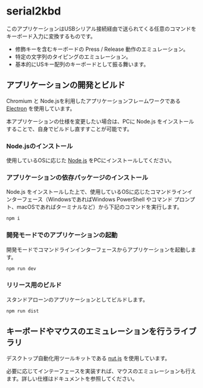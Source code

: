 # serial2kbd

このアプリケーションはUSBシリアル接続経由で送られてくる任意のコマンドをキーボード入力に変換するものです。

- 修飾キーを含むキーボードの Press / Release 動作のエミュレーション。
- 特定の文字列のタイピングのエミュレーション。
- 基本的にUSキー配列のキーボードとして振る舞います。


## アプリケーションの開発とビルド

Chromium と Node.jsを利用したアプリケーションフレームワークである [Electron](https://www.electronjs.org/ja/) を使用しています。

本アプリケーションの仕様を変更したい場合は、PCに Node.js をインストールすることで、自身でビルドし直すすことが可能です。

### Node.jsのインストール

使用しているOSに応じた [Node.js](https://nodejs.org/ja) をPCにインストールしてください。

### アプリケーションの依存パッケージのインストール

Node.js をインストールした上で、使用しているOSに応じたコマンドラインインターフェース（WindowsであればWindows PowerShell やコマンド プロンプト、macOSであればターミナルなど）から下記のコマンドを実行します。

```bash
npm i
```

### 開発モードでのアプリケーションの起動

開発モードでコマンドラインインターフェースからアプリケーションを起動します。

```bash
npm run dev
```


### リリース用のビルド

スタンドアローンのアプリケーションとしてビルドします。

```bash
npm run dist
```


## キーボードやマウスのエミュレーションを行うライブラリ

デスクトップ自動化用ツールキットである [nut.js](https://github.com/nut-tree/nut.js) を使用しています。

必要に応じてインテーフェースを実装すれば、マウスのエミュレーションも行えます。詳しい仕様はドキュメントを参照してください。


